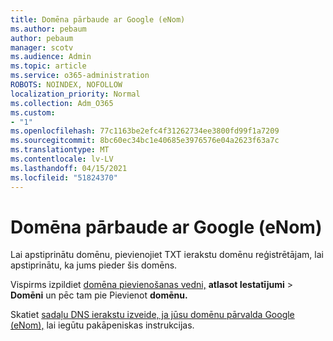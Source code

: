 ```yaml
---
title: Domēna pārbaude ar Google (eNom)
ms.author: pebaum
author: pebaum
manager: scotv
ms.audience: Admin
ms.topic: article
ms.service: o365-administration
ROBOTS: NOINDEX, NOFOLLOW
localization_priority: Normal
ms.collection: Adm_O365
ms.custom:
- "1"
ms.openlocfilehash: 77c1163be2efc4f31262734ee3800fd99f1a7209
ms.sourcegitcommit: 8bc60ec34bc1e40685e3976576e04a2623f63a7c
ms.translationtype: MT
ms.contentlocale: lv-LV
ms.lasthandoff: 04/15/2021
ms.locfileid: "51824370"
---
```

# <a name="verify-your-domain-with-google-enom"></a>Domēna pārbaude ar Google (eNom)

Lai apstiprinātu domēnu, pievienojiet TXT ierakstu domēnu reģistrētājam, lai apstiprinātu, ka jums pieder šis domēns. 

Vispirms izpildiet [domēna pievienošanas vedni,](https://admin.microsoft.com/Adminportal#/Domains) **atlasot Iestatījumi** \> **Domēni** un pēc tam pie Pievienot **domēnu.**
  
Skatiet [sadaļu DNS ierakstu izveide, ja jūsu domēnu pārvalda Google (eNom),](https://docs.microsoft.com/microsoft-365/admin/dns/create-dns-records-for-domain-managed-by-google-enom) lai iegūtu pakāpeniskas instrukcijas.